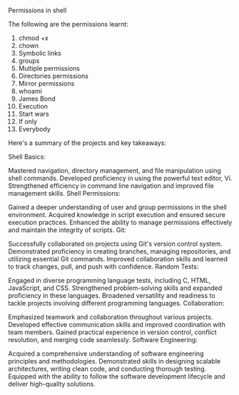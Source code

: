 Permissions in shell

The following are the permissions learnt:
1. chmod +x
2. chown
3. Symbolic links
4. groups
5. Multiple permissions
6. Directories permissions
7. Mirror permissions
8. whoami
9. James Bond
10. Execution
11. Start wars
12. If only
13. Everybody


Here's a summary of the projects and key takeaways:

Shell Basics:

Mastered navigation, directory management, and file manipulation using shell commands.
Developed proficiency in using the powerful text editor, Vi.
Strengthened efficiency in command line navigation and improved file management skills.
Shell Permissions:

Gained a deeper understanding of user and group permissions in the shell environment.
Acquired knowledge in script execution and ensured secure execution practices.
Enhanced the ability to manage permissions effectively and maintain the integrity of scripts.
Git:

Successfully collaborated on projects using Git's version control system.
Demonstrated proficiency in creating branches, managing repositories, and utilizing essential Git commands.
Improved collaboration skills and learned to track changes, pull, and push with confidence.
Random Tests:

Engaged in diverse programming language tests, including C, HTML, JavaScript, and CSS.
Strengthened problem-solving skills and expanded proficiency in these languages.
Broadened versatility and readiness to tackle projects involving different programming languages.
Collaboration:

Emphasized teamwork and collaboration throughout various projects.
Developed effective communication skills and improved coordination with team members.
Gained practical experience in version control, conflict resolution, and merging code seamlessly.
Software Engineering:

Acquired a comprehensive understanding of software engineering principles and methodologies.
Demonstrated skills in designing scalable architectures, writing clean code, and conducting thorough testing.
Equipped with the ability to follow the software development lifecycle and deliver high-quality solutions.



